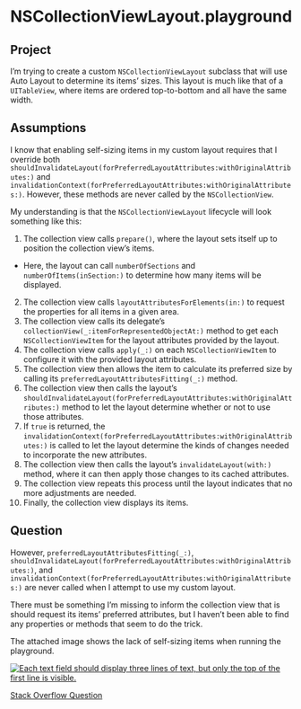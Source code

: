 # NSCollectionViewLayout.playground

## Project

I’m trying to create a custom `NSCollectionViewLayout` subclass that will use Auto Layout to determine its items’ sizes. This layout is much like that of a `UITableView`, where items are ordered top-to-bottom and all have the same width.

## Assumptions

I know that enabling self-sizing items in my custom layout requires that I override both `shouldInvalidateLayout(forPreferredLayoutAttributes:withOriginalAttributes:)` and `invalidationContext(forPreferredLayoutAttributes:withOriginalAttributes:)`. However, these methods are never called by the `NSCollectionView`.

My understanding is that the `NSCollectionViewLayout` lifecycle will look something like this:

1. The collection view calls `prepare()`, where the layout sets itself up to position the collection view’s items.
- Here, the layout can call `numberOfSections` and `numberOfItems(inSection:)` to determine how many items will be displayed.
2. The collection view calls `layoutAttributesForElements(in:)` to request the properties for all items in a given area.
3. The collection view calls its delegate’s `collectionView(_:itemForRepresentedObjectAt:)` method to get each `NSCollectionViewItem` for the layout attributes provided by the layout.
4. The collection view calls `apply(_:)` on each `NSCollectionViewItem` to configure it with the provided layout attributes.
5. The collection view then allows the item to calculate its preferred size by calling its `preferredLayoutAttributesFitting(_:)` method.
6. The collection view then calls the layout’s `shouldInvalidateLayout(forPreferredLayoutAttributes:withOriginalAttributes:)` method to let the layout determine whether or not to use those attributes.
7. If `true` is returned, the `invalidationContext(forPreferredLayoutAttributes:withOriginalAttributes:)` is called to let the layout determine the kinds of changes needed to incorporate the new attributes.
8. The collection view then calls the layout’s `invalidateLayout(with:)` method, where it can then apply those changes to its cached attributes.
9. The collection view repeats this process until the layout indicates that no more adjustments are needed.
10. Finally, the collection view displays its items.

## Question

However, `preferredLayoutAttributesFitting(_:)`, `shouldInvalidateLayout(forPreferredLayoutAttributes:withOriginalAttributes:)`, and `invalidationContext(forPreferredLayoutAttributes:withOriginalAttributes:)` are never called when I attempt to use my custom layout.

There must be something I’m missing to inform the collection view that is should request its items’ preferred attributes, but I haven’t been able to find any properties or methods that seem to do the trick.

The attached image shows the lack of self-sizing items when running the playground.

[![Each text field should display three lines of text, but only the top of the first line is visible.][1]][1]

[Stack Overflow Question][2]

[1]: https://i.stack.imgur.com/UYfq4.png
[2]: https://stackoverflow.com/questions/52468731/invalidationcontextforpreferredlayoutattributeswithoriginalattributes-isnt
